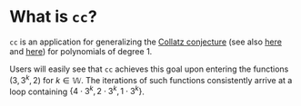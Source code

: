 # What is `cc`? 
`cc` is an application for generalizing the [Collatz conjecture](https://en.wikipedia.org/wiki/Collatz_conjecture) (see also [here](https://www.youtube.com/watch?v=5mFpVDpKX70) and [here](https://www.youtube.com/watch?v=LqKpkdRRLZw)) for polynomials of degree 1. 

Users will easily see that `cc` achieves this goal upon entering the functions $(3, 3^k, 2)$ for $k \in \mathbb{W}$. The iterations of such functions consistently arrive at a loop containing $\lbrace 4 \cdot 3^k, 2 \cdot 3^k, 1 \cdot 3^k\rbrace$. 